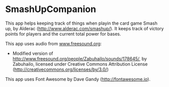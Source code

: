 # SmashUpCompanion
This app helps keeping track of things when playin the card game Smash up, by Alderac (http://www.alderac.com/smashup/). It keeps track of victory points for players and the current total power for bases.

This app uses audio from www.freesound.org:
 * Modified version of http://www.freesound.org/people/Zabuhailo/sounds/178645/, by Zabuhailo, licensed under Creative Commons Attribution License (http://creativecommons.org/licenses/by/3.0/)

This app uses Font Awesome by Dave Gandy (http://fontawesome.io).

